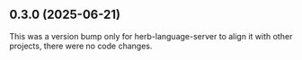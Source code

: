 ## 0.3.0 (2025-06-21)

This was a version bump only for herb-language-server to align it with other projects, there were no code changes.

